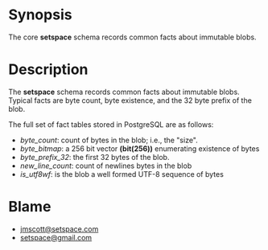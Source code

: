 # Synopsis

The core **setspace** schema records common facts about immutable blobs.

# Description

The **setspace** schema records common facts about immutable blobs.
Typical facts are byte count, byte existence, and the 32 byte prefix of the
blob.

The full set of fact tables stored in PostgreSQL are as follows:

* *byte_count*: count of bytes in the blob;  i.e., the "size".
* *byte_bitmap*: a 256 bit vector **(bit(256))** enumerating existence of bytes
* *byte_prefix_32*: the first 32 bytes of the blob.
* *new_line_count*: count of newlines bytes in the blob
* *is_utf8wf*: is the blob a well formed UTF-8 sequence of bytes

# Blame
* jmscott@setspace.com
* setspace@gmail.com
